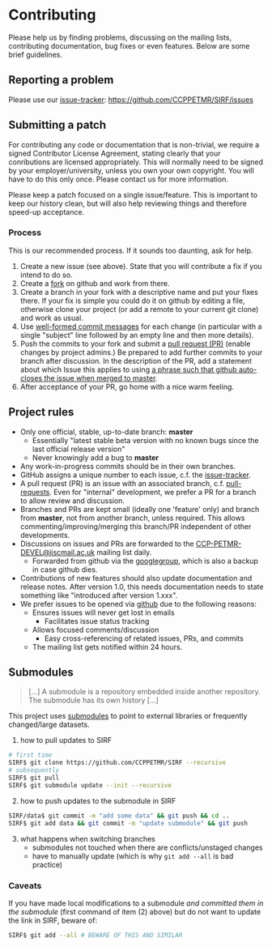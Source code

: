 Contributing
============

Please help us by finding problems, discussing on the mailing lists, contributing documentation,
bug fixes or even features. Below are some brief guidelines.

## Reporting a problem

Please use our [issue-tracker]: https://github.com/CCPPETMR/SIRF/issues

## Submitting a patch

For contributing any code or documentation that is non-trivial, we require a
signed Contributor License Agreement, stating clearly that your
conributions are licensed appropriately. This will normally need to be signed by your
employer/university, unless you own your own copyright.
You will have to do this only once. Please contact us for more information.

Please keep a patch focused on a single issue/feature. This is important to keep our history clean,
but will also help reviewing things and therefore speed-up acceptance.

### Process

This is our recommended process. If it sounds too daunting, ask for help.

1. Create a new issue (see above). State that you will contribute a fix if you intend to do so.
2. Create a [fork](https://help.github.com/articles/fork-a-repo) on github and work from there.
3. Create a branch in your fork with a descriptive name and put your fixes there. If your fix is
simple you could do it on github by editing a file, otherwise clone your project (or add a remote
to your current git clone) and work as usual.
4. Use [well-formed commit messages](http://tbaggery.com/2008/04/19/a-note-about-git-commit-messages.html)
for each change (in particular with a single "subject" line
followed by an empty line and then more details).
5. Push the commits to your fork and submit a [pull request (PR)](https://help.github.com/articles/creating-a-pull-request)
(enable changes by project admins.) Be prepared to add further commits to your branch after discussion.
In the description of the PR, add a statement about which Issue this applies to
using [a phrase such that github auto-closes the issue when merged to master](https://help.github.com/articles/closing-issues-using-keywords/).
6. After acceptance of your PR, go home with a nice warm feeling.

## Project rules

- Only one official, stable, up-to-date branch: **master**
    + Essentially "latest stable beta version with no known bugs
      since the last official release version"
    + Never knowingly add a bug to **master**
- Any work-in-progress commits should be in their own branches.
- GitHub assigns a unique number to each issue, c.f. the [issue-tracker].
- A pull request (PR) is an issue with an associated branch,
  c.f. [pull-requests]. Even for "internal" development, we prefer a PR for
  a branch to allow review and discussion.
- Branches and PRs are kept small (ideally one 'feature' only) and branch from **master**,
  not from another branch, unless required. This allows
  commenting/improving/merging this branch/PR
  independent of other developments.
- Discussions on issues and PRs are forwarded to the
  <CCP-PETMR-DEVEL@jiscmail.ac.uk> mailing list daily.
    + Forwarded from github via the [googlegroup],
      which is also a backup in case github dies.
- Contributions of new features should also update documentation and release notes. After version 1.0,
  this needs documentation needs to state something like "introduced after version 1.xxx".
- We prefer issues to be opened via [github][issue-tracker] due to the following reasons:
    + Ensures issues will never get lost in emails
        * Facilitates issue status tracking
    + Allows focused comments/discussion
        * Easy cross-referencing of related issues, PRs, and commits
    + The mailing list gets notified within 24 hours.

[issue-tracker]: https://github.com/CCPPETMR/SIRF/issues
[pull-requests]: https://github.com/CCPPETMR/SIRF/pulls
[googlegroup]: https://groups.google.com/forum/#!forum/ccp-petmr-codebot


## Submodules

> [...] A submodule is a repository embedded inside another repository. The
> submodule has its own history [...]

This project uses [submodules] to point to external libraries or frequently
changed/large datasets.

1. how to pull updates to SIRF
```bash
# first time
SIRF$ git clone https://github.com/CCPPETMR/SIRF --recursive
# subsequently
SIRF$ git pull
SIRF$ git submodule update --init --recursive
```
2. how to push updates to the submodule in SIRF
```bash
SIRF/data$ git commit -m "add some data" && git push && cd ..
SIRF$ git add data && git commit -m "update submodule" && git push
```
3. what happens when switching branches
    + submodules not touched when there are conflicts/unstaged changes
    + have to manually update (which is why `git add --all` is bad practice)

### Caveats

If you have made local modifications to a submodule *and committed them in the
submodule* (first command of item (2) above) but do not want to update the link
in SIRF, beware of:

```bash
SIRF$ git add --all # BEWARE OF THIS AND SIMILAR
```

[submodules]: https://git-scm.com/docs/gitsubmodules
